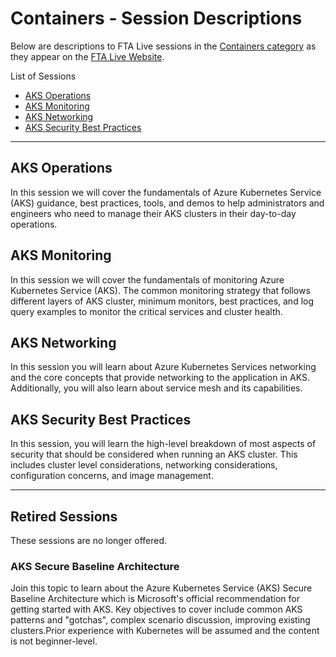 # Containers - Session Descriptions

Below are descriptions to FTA Live sessions in the [Containers category](https://fasttrack.azure.com/live/category/Containers) as they appear on the [FTA Live Website](https://fasttrack.azure.com/live).

List of Sessions

- [AKS Operations](#aks-operations)
- [AKS Monitoring](#aks-monitoring)
- [AKS Networking](#aks-networking)
- [AKS Security Best Practices](#aks-security-best-practices)

---

## AKS Operations 
 
In this session we will cover the fundamentals of Azure Kubernetes Service (AKS) guidance, best practices, tools, and demos to help administrators and engineers who need to manage their AKS clusters in their day-to-day operations. 

## AKS Monitoring

In this session we will cover the fundamentals of monitoring Azure Kubernetes Service (AKS). The common monitoring strategy that follows different layers of AKS cluster, minimum monitors, best practices, and log query examples to monitor the critical services and cluster health.

## AKS Networking

In this session you will learn about Azure Kubernetes Services networking and the core concepts that provide networking to the application in AKS. Additionally, you will also learn about service mesh and its capabilities.

## AKS Security Best Practices

In this session, you will learn the high-level breakdown of most aspects of security that should be considered when running an AKS cluster. This includes cluster level considerations, networking considerations, configuration concerns, and image management.

  
---

## Retired Sessions

These sessions are no longer offered.

### AKS Secure Baseline Architecture 
 
Join this topic to learn about the Azure Kubernetes Service (AKS) Secure Baseline Architecture which is Microsoft's official recommendation for getting started with AKS. Key objectives to cover include common AKS patterns and "gotchas", complex scenario discussion, improving existing clusters.Prior experience with Kubernetes will be assumed and the content is not beginner-level. 